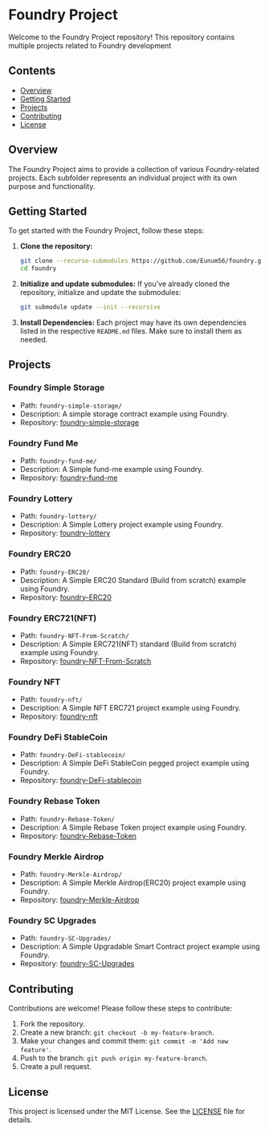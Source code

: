 # Foundry Project

Welcome to the Foundry Project repository! This repository contains multiple projects related to Foundry development

## Contents

- [Overview](#overview)
- [Getting Started](#getting-started)
- [Projects](#projects)
- [Contributing](#contributing)
- [License](#license)

## Overview

The Foundry Project aims to provide a collection of various Foundry-related projects. Each subfolder represents an individual project with its own purpose and functionality.

## Getting Started

To get started with the Foundry Project, follow these steps:

1. **Clone the repository:**

   ```bash
   git clone --recurse-submodules https://github.com/Eunum56/foundry.git
   cd foundry
   ```

2. **Initialize and update submodules:**
   If you've already cloned the repository, initialize and update the submodules:

   ```bash
   git submodule update --init --recursive
   ```

3. **Install Dependencies:**
   Each project may have its own dependencies listed in the respective `README.md` files. Make sure to install them as needed.

## Projects

### Foundry Simple Storage

- Path: `foundry-simple-storage/`
- Description: A simple storage contract example using Foundry.
- Repository: [foundry-simple-storage](https://github.com/Eunum56/foundry-simple-storage.git)

### Foundry Fund Me

- Path: `foundry-fund-me/`
- Description: A Simple fund-me example using Foundry.
- Repository: [foundry-fund-me](https://github.com/Eunum56/foundry-fund-me.git)

### Foundry Lottery

- Path: `foundry-lottery/`
- Description: A Simple Lottery project example using Foundry.
- Repository: [foundry-lottery](https://github.com/Eunum56/foundry-lottery.git)

### Foundry ERC20

- Path: `foundry-ERC20/`
- Description: A Simple ERC20 Standard (Build from scratch) example using Foundry.
- Repository: [foundry-ERC20](https://github.com/Eunum56/foundry-ERC20.git)


### Foundry ERC721(NFT)

- Path: `foundry-NFT-From-Scratch/`
- Description: A Simple ERC721(NFT) standard (Build from scratch) example using Foundry.
- Repository: [foundry-NFT-From-Scratch](https://github.com/Eunum56/foundry-NFT-From-Scratch.git)


### Foundry NFT

- Path: `foundry-nft/`
- Description: A Simple NFT ERC721 project example using Foundry.
- Repository: [foundry-nft](https://github.com/Eunum56/foundry-nft.git)

### Foundry DeFi StableCoin

- Path: `foundry-DeFi-stablecoin/`
- Description: A Simple DeFi StableCoin pegged project example using Foundry.
- Repository: [foundry-DeFi-stablecoin](https://github.com/Eunum56/foundry-DeFi-stablecoin.git)

### Foundry Rebase Token

- Path: `foundry-Rebase-Token/`
- Description: A Simple Rebase Token project example using Foundry.
- Repository: [foundry-Rebase-Token](https://github.com/Eunum56/foundry-Rebase-Token.git)

### Foundry Merkle Airdrop

- Path: `foundry-Merkle-Airdrop/`
- Description: A Simple Merkle Airdrop(ERC20) project example using Foundry.
- Repository: [foundry-Merkle-Airdrop](https://github.com/Eunum56/foundry-Merkle-Airdrop.git)

### Foundry SC Upgrades

- Path: `foundry-SC-Upgrades/`
- Description: A Simple Upgradable Smart Contract project example using Foundry.
- Repository: [foundry-SC-Upgrades](https://github.com/Eunum56/foundry-SC-Upgrades.git)

## Contributing

Contributions are welcome! Please follow these steps to contribute:

1. Fork the repository.
2. Create a new branch: `git checkout -b my-feature-branch`.
3. Make your changes and commit them: `git commit -m 'Add new feature'`.
4. Push to the branch: `git push origin my-feature-branch`.
5. Create a pull request.

## License

This project is licensed under the MIT License. See the [LICENSE](LICENSE) file for details.
